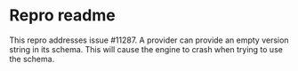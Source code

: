 # Repro readme

This repro addresses issue #11287.
A provider can provide an empty version string in its schema. This will cause the engine to crash when trying to use the schema.
